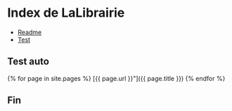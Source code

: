 ---
---
# Index de LaLibrairie

* [Readme](README "Read Me")
* [Test](test "Test")

## Test auto

  {% for page in site.pages %}
      [{{ page.url }}"]({{ page.title }})
  {% endfor %}

## Fin